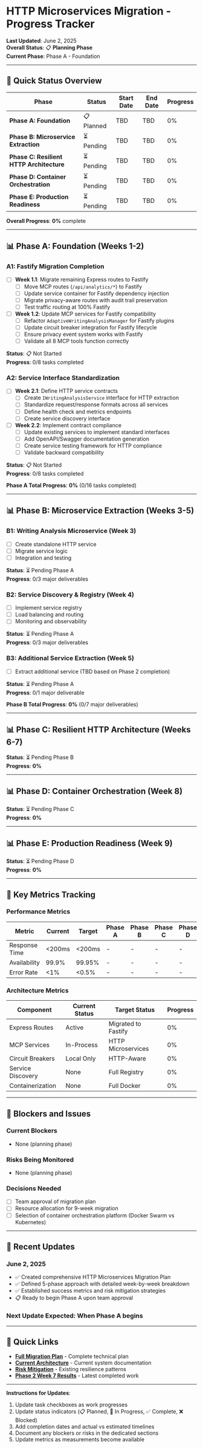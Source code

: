 # HTTP Microservices Migration - Progress Tracker

**Last Updated**: June 2, 2025  
**Overall Status**: 📋 **Planning Phase**  
**Current Phase**: Phase A - Foundation  

---

## 🎯 **Quick Status Overview**

| Phase | Status | Start Date | End Date | Progress |
|-------|--------|------------|----------|----------|
| **Phase A: Foundation** | 📋 Planned | TBD | TBD | 0% |
| **Phase B: Microservice Extraction** | ⏳ Pending | TBD | TBD | 0% |
| **Phase C: Resilient HTTP Architecture** | ⏳ Pending | TBD | TBD | 0% |
| **Phase D: Container Orchestration** | ⏳ Pending | TBD | TBD | 0% |
| **Phase E: Production Readiness** | ⏳ Pending | TBD | TBD | 0% |

**Overall Progress**: **0%** complete

---

## 📊 **Phase A: Foundation (Weeks 1-2)**

### **A1: Fastify Migration Completion**
- [ ] **Week 1.1**: Migrate remaining Express routes to Fastify
  - [ ] Move MCP routes (`/api/analytics/*`) to Fastify
  - [ ] Update service container for Fastify dependency injection
  - [ ] Migrate privacy-aware routes with audit trail preservation
  - [ ] Test traffic routing at 100% Fastify
- [ ] **Week 1.2**: Update MCP services for Fastify compatibility
  - [ ] Refactor `AdaptiveWritingAnalysisManager` for Fastify plugins
  - [ ] Update circuit breaker integration for Fastify lifecycle
  - [ ] Ensure privacy event system works with Fastify
  - [ ] Validate all 8 MCP tools function correctly

**Status**: 📋 Not Started  
**Progress**: 0/8 tasks completed  

### **A2: Service Interface Standardization**
- [ ] **Week 2.1**: Define HTTP service contracts
  - [ ] Create `IWritingAnalysisService` interface for HTTP extraction
  - [ ] Standardize request/response formats across all services
  - [ ] Define health check and metrics endpoints
  - [ ] Create service discovery interface
- [ ] **Week 2.2**: Implement contract compliance
  - [ ] Update existing services to implement standard interfaces
  - [ ] Add OpenAPI/Swagger documentation generation
  - [ ] Create service testing framework for HTTP compliance
  - [ ] Validate backward compatibility

**Status**: 📋 Not Started  
**Progress**: 0/8 tasks completed  

**Phase A Total Progress**: **0%** (0/16 tasks completed)

---

## 📊 **Phase B: Microservice Extraction (Weeks 3-5)**

### **B1: Writing Analysis Microservice (Week 3)**
- [ ] Create standalone HTTP service
- [ ] Migrate service logic
- [ ] Integration and testing

**Status**: ⏳ Pending Phase A  
**Progress**: 0/3 major deliverables  

### **B2: Service Discovery & Registry (Week 4)**
- [ ] Implement service registry
- [ ] Load balancing and routing
- [ ] Monitoring and observability

**Status**: ⏳ Pending Phase A  
**Progress**: 0/3 major deliverables  

### **B3: Additional Service Extraction (Week 5)**
- [ ] Extract additional service (TBD based on Phase 2 completion)

**Status**: ⏳ Pending Phase A  
**Progress**: 0/1 major deliverable  

**Phase B Total Progress**: **0%** (0/7 major deliverables)

---

## 📊 **Phase C: Resilient HTTP Architecture (Weeks 6-7)**

**Status**: ⏳ Pending Phase B  
**Progress**: **0%**  

---

## 📊 **Phase D: Container Orchestration (Week 8)**

**Status**: ⏳ Pending Phase C  
**Progress**: **0%**  

---

## 📊 **Phase E: Production Readiness (Week 9)**

**Status**: ⏳ Pending Phase D  
**Progress**: **0%**  

---

## 🎯 **Key Metrics Tracking**

### **Performance Metrics**
| Metric | Current | Target | Phase A | Phase B | Phase C | Phase D | Phase E |
|--------|---------|--------|---------|---------|---------|---------|---------|
| Response Time | <200ms | <200ms | - | - | - | - | - |
| Availability | 99.9% | 99.95% | - | - | - | - | - |
| Error Rate | <1% | <0.5% | - | - | - | - | - |

### **Architecture Metrics**
| Component | Current Status | Target Status | Progress |
|-----------|----------------|---------------|----------|
| Express Routes | Active | Migrated to Fastify | 0% |
| MCP Services | In-Process | HTTP Microservices | 0% |
| Circuit Breakers | Local Only | HTTP-Aware | 0% |
| Service Discovery | None | Full Registry | 0% |
| Containerization | None | Full Docker | 0% |

---

## 🚨 **Blockers and Issues**

### **Current Blockers**
- None (planning phase)

### **Risks Being Monitored**
- None (planning phase)

### **Decisions Needed**
- [ ] Team approval of migration plan
- [ ] Resource allocation for 9-week migration
- [ ] Selection of container orchestration platform (Docker Swarm vs Kubernetes)

---

## 📝 **Recent Updates**

### **June 2, 2025**
- ✅ Created comprehensive HTTP Microservices Migration Plan
- ✅ Defined 5-phase approach with detailed week-by-week breakdown
- ✅ Established success metrics and risk mitigation strategies
- 📋 Ready to begin Phase A upon team approval

### **Next Update Expected**: When Phase A begins

---

## 🔗 **Quick Links**

- **[Full Migration Plan](./roadmaps/HTTP_MICROSERVICES_MIGRATION_PLAN.md)** - Complete technical plan
- **[Current Architecture](./guides/ARCHITECTURE_GUIDE.md)** - Current system documentation
- **[Risk Mitigation](../backend/RISK_MITIGATION_COMPLETE.md)** - Existing resilience patterns
- **[Phase 2 Week 7 Results](./prompts/review/phase-2-week-7-writing-analysis-mcp-enhanced-completed-2025-06-02.md)** - Latest completed work

---

**Instructions for Updates**: 
1. Update task checkboxes as work progresses
2. Update status indicators (📋 Planned, 🚧 In Progress, ✅ Complete, ❌ Blocked)
3. Add completion dates and actual vs estimated timelines
4. Document any blockers or risks in the dedicated sections
5. Update metrics as measurements become available